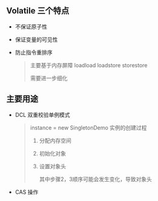 ## Volatile 三个特点

- 不保证原子性

- 保证变量的可见性

- 防止指令重排序

  > 主要基于内存屏障 loadload loadstore storestore
  >
  > 需要进一步细化

## 主要用途

- DCL 双重校验单例模式

  > instance = new SingletonDemo 实例的创建过程
  >
  > 1. 分配内存空间
  >
  > 2. 初始化对象
  >
  > 3. 设置对象头
  >
  >    其中步骤2，3顺序可能会发生变化，导致对象头

- CAS 操作
